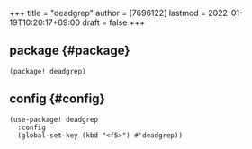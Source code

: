 +++
title = "deadgrep"
author = [7696122]
lastmod = 2022-01-19T10:20:17+09:00
draft = false
+++

## package {#package}

```elisp
(package! deadgrep)
```


## config {#config}

```elisp
(use-package! deadgrep
  :config
  (global-set-key (kbd "<f5>") #'deadgrep))
```
